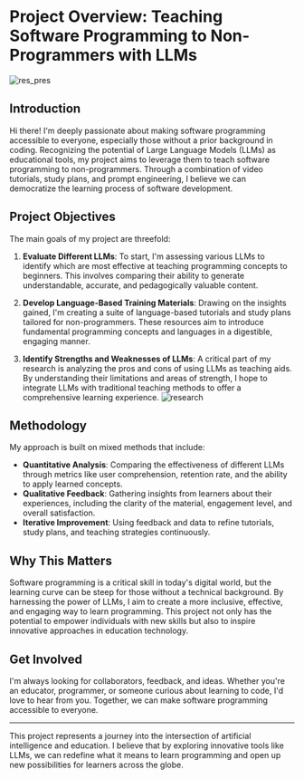 # Project Overview: Teaching Software Programming to Non-Programmers with LLMs

![res_pres](https://github.com/j-mrles/NSF-Research-Project/assets/102753009/956b0d23-a3e5-41b7-8b4c-e30ac4f3c5fd)

## Introduction
Hi there! I'm deeply passionate about making software programming accessible to everyone, especially those without a prior background in coding. Recognizing the potential of Large Language Models (LLMs) as educational tools, my project aims to leverage them to teach software programming to non-programmers. Through a combination of video tutorials, study plans, and prompt engineering, I believe we can democratize the learning process of software development.

## Project Objectives
The main goals of my project are threefold:
1. **Evaluate Different LLMs**: To start, I'm assessing various LLMs to identify which are most effective at teaching programming concepts to beginners. This involves comparing their ability to generate understandable, accurate, and pedagogically valuable content.
   
2. **Develop Language-Based Training Materials**: Drawing on the insights gained, I'm creating a suite of language-based tutorials and study plans tailored for non-programmers. These resources aim to introduce fundamental programming concepts and languages in a digestible, engaging manner.
   
3. **Identify Strengths and Weaknesses of LLMs**: A critical part of my research is analyzing the pros and cons of using LLMs as teaching aids. By understanding their limitations and areas of strength, I hope to integrate LLMs with traditional teaching methods to offer a comprehensive learning experience.
![research](https://github.com/j-mrles/NSF-Research-Project/assets/102753009/1187bd73-82d8-4dc3-ad36-de8851049676)

## Methodology
My approach is built on mixed methods that include:
- **Quantitative Analysis**: Comparing the effectiveness of different LLMs through metrics like user comprehension, retention rate, and the ability to apply learned concepts.
- **Qualitative Feedback**: Gathering insights from learners about their experiences, including the clarity of the material, engagement level, and overall satisfaction.
- **Iterative Improvement**: Using feedback and data to refine tutorials, study plans, and teaching strategies continuously.

## Why This Matters
Software programming is a critical skill in today's digital world, but the learning curve can be steep for those without a technical background. By harnessing the power of LLMs, I aim to create a more inclusive, effective, and engaging way to learn programming. This project not only has the potential to empower individuals with new skills but also to inspire innovative approaches in education technology.

## Get Involved
I'm always looking for collaborators, feedback, and ideas. Whether you're an educator, programmer, or someone curious about learning to code, I'd love to hear from you. Together, we can make software programming accessible to everyone.

---

This project represents a journey into the intersection of artificial intelligence and education. I believe that by exploring innovative tools like LLMs, we can redefine what it means to learn programming and open up new possibilities for learners across the globe.

